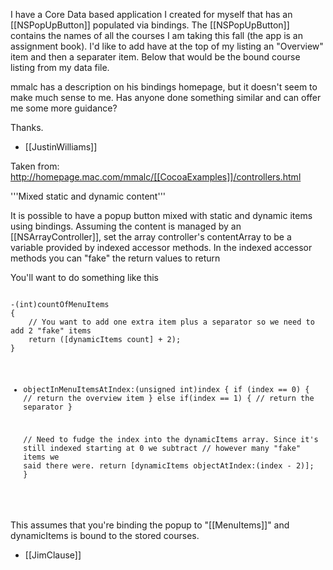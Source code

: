 I have a Core Data based application I created for myself that has an [[NSPopUpButton]] populated via bindings.  The [[NSPopUpButton]] contains the names of all the courses I am taking this fall (the app is an assignment book).  I'd like to add have at the top of my listing an "Overview" item and then a separater item.  Below that would be the bound course listing from my data file.

mmalc has a description on his bindings homepage, but it doesn't seem to make much sense to me.  Has anyone done something similar and can offer me some more guidance?

Thanks.

- [[JustinWilliams]]

Taken from: http://homepage.mac.com/mmalc/[[CocoaExamples]]/controllers.html

'''Mixed static and dynamic content'''

It is possible to have a popup button mixed with static and dynamic items using bindings. Assuming the content is managed by an [[NSArrayController]], set the array controller's contentArray to be a variable provided by indexed accessor methods. In the indexed accessor methods you can "fake" the return values to return

You'll want to do something like this

<code>
-(int)countOfMenuItems
{
    // You want to add one extra item plus a separator so we need to add 2 "fake" items
    return ([dynamicItems count] + 2);
}

- objectInMenuItemsAtIndex:(unsigned int)index
{
    if (index == 0)
    {
        // return the overview item
    }
    else if(index == 1)
    {
        // return the separator
    }

    // Need to fudge the index into the dynamicItems array.  Since it's still indexed starting at 0 we subtract
    // however many "fake" items we said there were.
    return [dynamicItems objectAtIndex:(index - 2)];
}
</code>

This assumes that you're binding the popup to "[[MenuItems]]" and dynamicItems is bound to the stored courses.

- [[JimClause]]